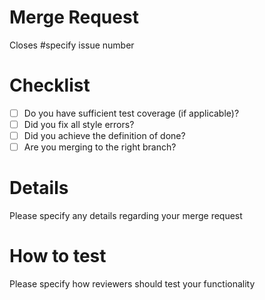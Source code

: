# Merge Request
Closes #specify issue number

# Checklist
* [ ] Do you have sufficient test coverage (if applicable)?
* [ ] Did you fix all style errors?
* [ ] Did you achieve the definition of done?
* [ ] Are you merging to the right branch?

# Details
Please specify any details regarding your merge request

# How to test
Please specify how reviewers should test your functionality